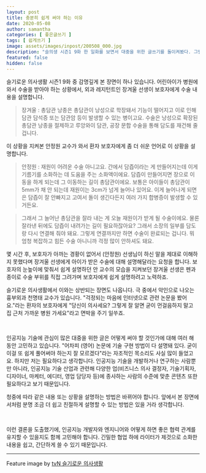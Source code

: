 ```yaml
---
layout: post
title: 충분히 쉽게 써야 하는 이유
date: 2020-05-08
author: samantha
categories: [ 좋은글쓰기 ]
tags: [ 쉽게쓰기 ]
image: assets/images/inpost/200508_000.jpg
description: "슬의생 시즌1 9화 한 일화를 보면서 대중을 위한 글쓰기를 돌이켜봤다. 그럴 필요가 없다는 말에 사실 동의하지 않는다. 누구나 정보에 쉽게 접근할 권리가 있다. 그렇다면 누군가는 쉽게 쓸 필요가 있다. 글 쓰는 걸 업으로 삼는 사람이라면 더욱 사명감을 가질 필요가 있다."
featured: false
hidden: false
---
```


슬기로운 의사생활 시즌1 9화 중 감명깊게 본 장면이 하나 있습니다. 어린아이가 병원에 와서 수술을 받아야 하는 상황에서, 외과 레지턴트인 장겨울 선생이 보호자에게 수술 내용을 설명합니다.

>장겨울 : 총담관 낭종은 총담관이 낭성으로 학장돼서 기능이 떨어지고 이로 인해 담관 담석증 또는 담관암 등이 발생할 수 있는 병이고요. 수술은 낭성으로 확장된 총담관 낭종을 절제하고 루앙와이 담관, 공장 문합 수술을 통해 담도를 재건해 줄 겁니다.

이 상황을 지켜본 안정원 교수가 와서 환자 보호자에게 좀 더 쉬운 언어로 이 상황을 설명합니다.

>안정원 : 재원이 어려운 수술 아니고요. 간에서 담즙이라는 게 만들어지는데 이게 기름기를 소화하는 데 도움을 주는 소화액이에요. 담즙이 만들어지면 장으로 이동을 하게 되는데 그 이동하는 길이 총담관이에요. 보통은 아이들이 총담관이 5mm가 채 안 되는데 재원이는 3cm가 넘게 늘어나 있어요. 이게 늘어나게 되면은 담즙이 잘 안빠지고 고여서 돌이 생긴다든지 여러 가지 합병증이 발생할 수 있거든요.

>그래서 그 늘어난 총담관을 잘라 내는 게 오늘 재원이가 받게 될 수술이에요. 물론 잘라낸 뒤에도 담즙이 내려가는 길이 필요하잖아요? 그래서 소장의 일부를 담도랑 다시 연결해 줘야 돼요. 그렇게 연결까지만 하면 수술이 완료되는 겁니다. 뭐 엄청 복잡하고 힘든 수술 아니니까 걱정 많이 안하셔도 돼요.

몇 시간 후, 보호자가 아까는 경황이 없어서 (안정원) 선생님이 하신 말을 제대로 이해하지 못했다며 장겨울 선생에게 아이가 받은 수술에 대해 설명해달라는 요청을 합니다. 보호자의 눈높이에 맞춰서 쉽게 설명하던 안 교수의 모습을 지켜보던 장겨울 선생은 펜과 종이로 수술 부위를 직접 그려가며 보호자에게 쉽게 설명하려고 노력하죠.

슬기로운 의사생활에서 이와는 상반되는 장면도 나옵니다. 극 중에서 악인으로 나오는 흉부외과 천명태 교수가 있습니다. "걱정되는 마음에 인터넷으로 관련 논문을 봤어요."라는 환자의 보호자에게 "당신이 의사세요? 그렇게 잘 알면 굳이 먼걸음하지 말고 집 근처 가까운 병원 가세요"라고 면박을 주기 일쑤죠.

<br/>

인공지능 기술에 관심이 많은 대중을 위한 글은 어떻게 써야 할 것인가에 대해 여러 해 동안 고민하고 있습니다. "어차피 (영어) 논문에 기술 구현 방법이 다 설명돼 있다. 굳이 이걸 또 쉽게 풀어써야 하는지 잘 모르겠다"라는 자조적인 목소리도 사실 많이 들었고요. 하지만 저는 필요하다고 생각합니다. 인공지능 기술을 개발하거나 연구하는 사람뿐만 아니라, 인공지능 기술 산업과 관련해 다양한 업(비즈니스 의사 결정자, 기술기획자, 디자이너, 마케터, 에디터, 영업 담당자 등)에 종사하는 사람의 수준에 맞춘 콘텐츠 또한 필요하다고 보기 때문입니다.

청중에 따라 같은 내용 또는 상황을 설명하는 방법은 바뀌어야 합니다. 앞에서 본 장면에서처럼 분명 조금 더 쉽고 친절하게 설명할 수 있는 방법은 있을 거라 생각합니다.

<br/>

이런 결론을 도출했기에, 인공지능 개발자와 엔지니어와 어떻게 하면 좋은 협력 관계를 유지할 수 있을지도 함께 고민해야 합니다. 긴밀한 협업 하에 라이터가 제것으로 소화한 내용을 쉽고, 간단하게 쓸 수 있기 때문입니다.

____________________

 Feature image by [tvN 슬기로운 의사생활](http://program.tving.com/tvn/doctorlife/4/Board/View?b_seq=136)
